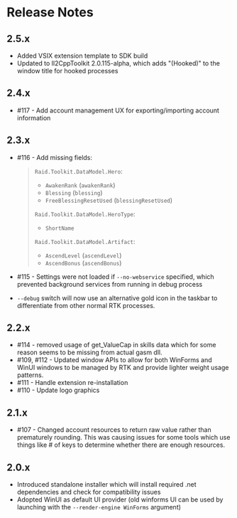 # Release Notes

## 2.5.x
* Added VSIX extension template to SDK build
* Updated to Il2CppToolkit 2.0.115-alpha, which adds "(Hooked)" to the window title for hooked processes

## 2.4.x
* #117 - Add account management UX for exporting/importing account information

## 2.3.x
* #116 - Add missing fields:

    > `Raid.Toolkit.DataModel.Hero`:
    >
    > * `AwakenRank` (`awakenRank`)
    > * `Blessing` (`blessing`)
    > * `FreeBlessingResetUsed` (`blessingResetUsed`)
    >
    > `Raid.Toolkit.DataModel.HeroType`:
    > * `ShortName`
    >
    > `Raid.Toolkit.DataModel.Artifact`:
    > * `AscendLevel` (`ascendLevel`)
    > * `AscendBonus` (`ascendBonus`)
    >

* #115 - Settings were not loaded if `--no-webservice` specified, which prevented background services from running in debug process
* `--debug` switch will now use an alternative gold icon in the taskbar to differentiate from other normal RTK processes.

## 2.2.x
* #114 - removed usage of get_ValueCap in skills data which for some reason seems to be missing from actual gasm dll.
* #109, #112 - Updated window APIs to allow for both WinForms and WinUI windows to be managed by RTK and provide lighter weight usage patterns.
* #111 - Handle extension re-installation
* #110 - Update logo graphics

## 2.1.x
* #107 - Changed account resources to return raw value rather than prematurely rounding. This was causing issues for some tools which use things like # of keys to determine whether there are enough resources.

## 2.0.x
* Introduced standalone installer which will install required .net dependencies and check for compatibility issues
* Adopted WinUI as default UI provider (old winforms UI can be used by launching with the `--render-engine WinForms` argument)
